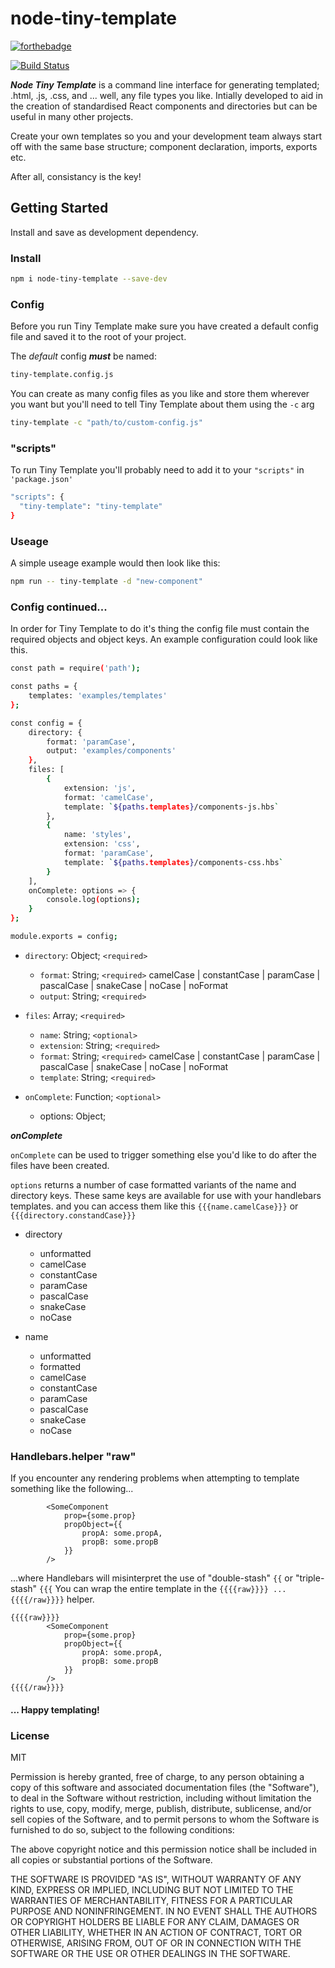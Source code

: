 # node-tiny-template

[![forthebadge](https://forthebadge.com/images/badges/made-with-javascript.svg)](https://forthebadge.com)

[![Build Status](https://travis-ci.org/PaulieScanlon/node-tiny-template.svg?branch=master)](https://travis-ci.org/PaulieScanlon/node-tiny-template)

**_Node Tiny Template_** is a command line interface for generating templated; .html, .js, .css, and ... well, any file types you like. Intially developed to aid in the creation of standardised React components and directories but can be useful in many other projects.

Create your own templates so you and your development team always start off with the same base structure; component declaration, imports, exports etc.

After all, consistancy is the key!

## Getting Started

Install and save as development dependency.

### Install

```sh
npm i node-tiny-template --save-dev
```

### Config

Before you run Tiny Template make sure you have created a default config file and saved it to the root of your project.

The _default_ config **_must_** be named:

```sh
tiny-template.config.js
```

You can create as many config files as you like and store them wherever you want but you'll need to tell Tiny Template about them using the `-c` arg

```sh
tiny-template -c "path/to/custom-config.js"
```

### "scripts"

To run Tiny Template you'll probably need to add it to your `"scripts"` in `'package.json'`

```sh
"scripts": {
  "tiny-template": "tiny-template"
}
```

### Useage

A simple useage example would then look like this:

```sh
npm run -- tiny-template -d "new-component"
```

### Config continued...

In order for Tiny Template to do it's thing the config file must contain the required objects and object keys. An example configuration could look like this.

```sh
const path = require('path');

const paths = {
	templates: 'examples/templates'
};

const config = {
	directory: {
		format: 'paramCase',
		output: 'examples/components'
	},
	files: [
		{
			extension: 'js',
			format: 'camelCase',
			template: `${paths.templates}/components-js.hbs`
		},
		{
			name: 'styles',
			extension: 'css',
			format: 'paramCase',
			template: `${paths.templates}/components-css.hbs`
		}
	],
	onComplete: options => {
		console.log(options);
	}
};

module.exports = config;
```

- `directory`: Object; `<required>`

  - `format`: String; `<required>` camelCase | constantCase | paramCase | pascalCase | snakeCase | noCase | noFormat
  - `output`: String; `<required>`

- `files`: Array; `<required>`

  - `name`: String; `<optional>`
  - `extension`: String; `<required>`
  - `format`: String; `<required>` camelCase | constantCase | paramCase | pascalCase | snakeCase | noCase | noFormat
  - `template`: String; `<required>`

- `onComplete`: Function; `<optional>`
  - options: Object;

**_onComplete_**

`onComplete` can be used to trigger something else you'd like to do after the files have been created.

`options` returns a number of case formatted variants of the name and directory keys.
These same keys are available for use with your handlebars templates. and you can access them like this `{{{name.camelCase}}}` or `{{{directory.constandCase}}}`

- directory

  - unformatted
  - camelCase
  - constantCase
  - paramCase
  - pascalCase
  - snakeCase
  - noCase

- name
  - unformatted
  - formatted
  - camelCase
  - constantCase
  - paramCase
  - pascalCase
  - snakeCase
  - noCase

### Handlebars.helper "raw"

If you encounter any rendering problems when attempting to template something like the following...

```
		<SomeComponent
			prop={some.prop}
			propObject={{
				propA: some.propA,
				propB: some.propB
			}}
		/>
```

...where Handlebars will misinterpret the use of "double-stash" `{{` or "triple-stash" `{{{`
You can wrap the entire template in the `{{{{raw}}}} ... {{{{/raw}}}}` helper.

```
{{{{raw}}}}
		<SomeComponent
			prop={some.prop}
			propObject={{
				propA: some.propA,
				propB: some.propB
			}}
		/>
{{{{/raw}}}}
```

#### ... Happy templating!

### License

MIT

Permission is hereby granted, free of charge, to any person obtaining a copy of this software and associated documentation files (the "Software"), to deal in the Software without restriction, including without limitation the rights to use, copy, modify, merge, publish, distribute, sublicense, and/or sell copies of the Software, and to permit persons to whom the Software is furnished to do so, subject to the following conditions:

The above copyright notice and this permission notice shall be included in all copies or substantial portions of the Software.

THE SOFTWARE IS PROVIDED "AS IS", WITHOUT WARRANTY OF ANY KIND, EXPRESS OR IMPLIED, INCLUDING BUT NOT LIMITED TO THE WARRANTIES OF MERCHANTABILITY, FITNESS FOR A PARTICULAR PURPOSE AND NONINFRINGEMENT. IN NO EVENT SHALL THE AUTHORS OR COPYRIGHT HOLDERS BE LIABLE FOR ANY CLAIM, DAMAGES OR OTHER LIABILITY, WHETHER IN AN ACTION OF CONTRACT, TORT OR OTHERWISE, ARISING FROM, OUT OF OR IN CONNECTION WITH THE SOFTWARE OR THE USE OR OTHER DEALINGS IN THE SOFTWARE.
